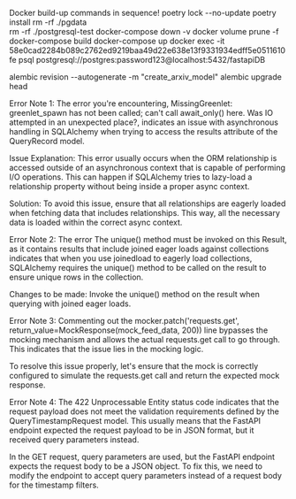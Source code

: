 Docker build-up commands in sequence!
poetry lock --no-update
poetry install
rm -rf ./pgdata       
rm -rf ./postgresql-test
docker-compose down -v
docker volume prune -f
docker-compose build
docker-compose up
docker exec -it 58e0cad2284b089c2762ed9219baa49d22e638e13f9331934edff5e0511610fe psql postgresql://postgres:password123@localhost:5432/fastapiDB

alembic revision --autogenerate -m "create_arxiv_model"
alembic upgrade head


Error Note 1:
The error you're encountering, MissingGreenlet: greenlet_spawn has not been called; can't call await_only() here. Was IO attempted in an unexpected place?, indicates an issue with asynchronous handling in SQLAlchemy when trying to access the results attribute of the QueryRecord model.

Issue Explanation:
This error usually occurs when the ORM relationship is accessed outside of an asynchronous context that is capable of performing I/O operations. This can happen if SQLAlchemy tries to lazy-load a relationship property without being inside a proper async context.

Solution:
To avoid this issue, ensure that all relationships are eagerly loaded when fetching data that includes relationships. This way, all the necessary data is loaded within the correct async context.

Error Note 2:
The error The unique() method must be invoked on this Result, as it contains results that include joined eager loads against collections indicates that when you use joinedload to eagerly load collections, SQLAlchemy requires the unique() method to be called on the result to ensure unique rows in the collection.

Changes to be made:
Invoke the unique() method on the result when querying with joined eager loads.

Error Note 3:
Commenting out the mocker.patch('requests.get', return_value=MockResponse(mock_feed_data, 200)) line bypasses the mocking mechanism and allows the actual requests.get call to go through. This indicates that the issue lies in the mocking logic.

To resolve this issue properly, let's ensure that the mock is correctly configured to simulate the requests.get call and return the expected mock response.

Error Note 4:
The 422 Unprocessable Entity status code indicates that the request payload does not meet the validation requirements defined by the QueryTimestampRequest model. This usually means that the FastAPI endpoint expected the request payload to be in JSON format, but it received query parameters instead.

In the GET request, query parameters are used, but the FastAPI endpoint expects the request body to be a JSON object. To fix this, we need to modify the endpoint to accept query parameters instead of a request body for the timestamp filters.